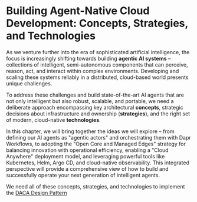 # Building Agent-Native Cloud Development: Concepts, Strategies, and Technologies

As we venture further into the era of sophisticated artificial intelligence, the focus is increasingly shifting towards building **agentic AI systems** – collections of intelligent, semi-autonomous components that can perceive, reason, act, and interact within complex environments. Developing and scaling these systems reliably in a distributed, cloud-based world presents unique challenges.

To address these challenges and build state-of-the-art AI agents that are not only intelligent but also robust, scalable, and portable, we need a deliberate approach encompassing key architectural **concepts**, strategic decisions about infrastructure and ownership (**strategies**), and the right set of modern, cloud-native **technologies**.

In this chapter, we will bring together the ideas we will explore – from defining our AI agents as "agentic actors" and orchestrating them with Dapr Workflows, to adopting the "Open Core and Managed Edges" strategy for balancing innovation with operational efficiency, enabling a "Cloud Anywhere" deployment model, and leveraging powerful tools like Kubernetes, Helm, Argo CD, and cloud-native observability. This integrated perspective will provide a comprehensive view of how to build and successfully operate your next generation of intelligent agents.

We need all of these concepts, strategies, and technologies to implement the [DACA Design Pattern](https://github.com/panaversity/learn-agentic-ai/blob/main/comprehensive_guide_daca.md)
